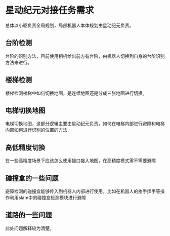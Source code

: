 # 星动纪元对接任务需求
总体以小驱负责全局规划，局部机器人本体规划由星动纪元负责。
## 台阶检测
台阶的识别方法，目前使用相机给出前方有台阶，由机器人切换到自身的台阶识别方法来进行。
## 楼梯检测
楼梯检测楼梯中如何切换地图，是连续地图还是分成三张地图进行切换。
## 电梯切换地图
电梯切换地图，这部分逻辑主要由星动纪元负责，如何在电梯内部进行避障和电梯内部如何进行识别的位置的方法
## 高低精度切换
在一些高精度场景下应该怎么使用接口接入地图，在高精度模式需不需要避障
## 碰撞盒的一些问题
避障检测的碰撞盒能够传入到机器人内部进行使用，比如在机器人的抬手挥手等操作利用slam中的碰撞盒检测模块进行避障
## 道路的一些问题
此处问题解释较为清楚。
